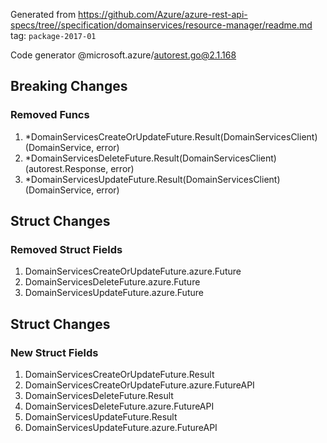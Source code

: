 Generated from https://github.com/Azure/azure-rest-api-specs/tree//specification/domainservices/resource-manager/readme.md tag: `package-2017-01`

Code generator @microsoft.azure/autorest.go@2.1.168

## Breaking Changes

### Removed Funcs

1. *DomainServicesCreateOrUpdateFuture.Result(DomainServicesClient) (DomainService, error)
1. *DomainServicesDeleteFuture.Result(DomainServicesClient) (autorest.Response, error)
1. *DomainServicesUpdateFuture.Result(DomainServicesClient) (DomainService, error)

## Struct Changes

### Removed Struct Fields

1. DomainServicesCreateOrUpdateFuture.azure.Future
1. DomainServicesDeleteFuture.azure.Future
1. DomainServicesUpdateFuture.azure.Future

## Struct Changes

### New Struct Fields

1. DomainServicesCreateOrUpdateFuture.Result
1. DomainServicesCreateOrUpdateFuture.azure.FutureAPI
1. DomainServicesDeleteFuture.Result
1. DomainServicesDeleteFuture.azure.FutureAPI
1. DomainServicesUpdateFuture.Result
1. DomainServicesUpdateFuture.azure.FutureAPI
